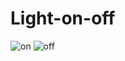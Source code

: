 # Light-on-off

![on](https://github.com/lalit090799/Light-on-off/assets/126779478/8c17a40d-6009-42dc-bbbf-06b7eea68e58)
![off](https://github.com/lalit090799/Light-on-off/assets/126779478/34ecd27c-ab47-4a27-b135-ed814be849c4)

